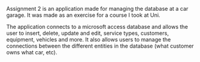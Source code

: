 Assignment 2 is an application made for managing the database at a car garage. It was made as an exercise for a course I took at Uni.

The application connects to a microsoft access database and allows the user to insert, delete, update and edit, service types, customers, equipment, vehicles and more. It also allows users to manage the connections between the different entities in the database (what customer owns what car, etc).
